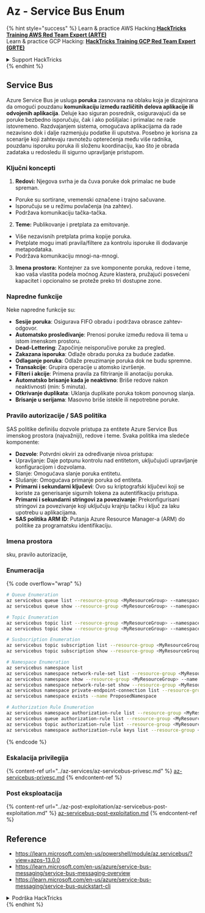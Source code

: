 # Az - Service Bus Enum

{% hint style="success" %}
Learn & practice AWS Hacking:<img src="../../.gitbook/assets/image (1) (1).png" alt="" data-size="line">[**HackTricks Training AWS Red Team Expert (ARTE)**](https://training.hacktricks.xyz/courses/arte)<img src="../../.gitbook/assets/image (1) (1).png" alt="" data-size="line">\
Learn & practice GCP Hacking: <img src="../../.gitbook/assets/image (2).png" alt="" data-size="line">[**HackTricks Training GCP Red Team Expert (GRTE)**<img src="../../.gitbook/assets/image (2).png" alt="" data-size="line">](https://training.hacktricks.xyz/courses/grte)

<details>

<summary>Support HackTricks</summary>

* Check the [**subscription plans**](https://github.com/sponsors/carlospolop)!
* **Join the** 💬 [**Discord group**](https://discord.gg/hRep4RUj7f) or the [**telegram group**](https://t.me/peass) or **follow** us on **Twitter** 🐦 [**@hacktricks\_live**](https://twitter.com/hacktricks\_live)**.**
* **Share hacking tricks by submitting PRs to the** [**HackTricks**](https://github.com/carlospolop/hacktricks) and [**HackTricks Cloud**](https://github.com/carlospolop/hacktricks-cloud) github repos.

</details>
{% endhint %}

## Service Bus

Azure Service Bus je usluga **poruka** zasnovana na oblaku koja je dizajnirana da omogući pouzdanu **komunikaciju između različitih delova aplikacije ili odvojenih aplikacija**. Deluje kao siguran posrednik, osiguravajući da se poruke bezbedno isporučuju, čak i ako pošiljalac i primalac ne rade istovremeno. Razdvajanjem sistema, omogućava aplikacijama da rade nezavisno dok i dalje razmenjuju podatke ili uputstva. Posebno je korisna za scenarije koji zahtevaju ravnotežu opterećenja među više radnika, pouzdanu isporuku poruka ili složenu koordinaciju, kao što je obrada zadataka u redosledu ili sigurno upravljanje pristupom.

### Ključni koncepti

1. **Redovi:** Njegova svrha je da čuva poruke dok primalac ne bude spreman.
- Poruke su sortirane, vremenski označene i trajno sačuvane.
- Isporučuju se u režimu povlačenja (na zahtev).
- Podržava komunikaciju tačka-tačka.
2. **Teme:** Publikovanje i pretplata za emitovanje.
- Više nezavisnih pretplata prima kopije poruka.
- Pretplate mogu imati pravila/filtere za kontrolu isporuke ili dodavanje metapodataka.
- Podržava komunikaciju mnogi-na-mnogi.
3. **Imena prostora:** Kontejner za sve komponente poruka, redove i teme, kao vaša vlastita podela moćnog Azure klastera, pružajući posvećeni kapacitet i opcionalno se proteže preko tri dostupne zone.

### Napredne funkcije
Neke napredne funkcije su:

- **Sesije poruka**: Osigurava FIFO obradu i podržava obrasce zahtev-odgovor.
- **Automatsko prosleđivanje**: Prenosi poruke između redova ili tema u istom imenskom prostoru.
- **Dead-Lettering**: Započinje neisporučive poruke za pregled.
- **Zakazana isporuka**: Odlaže obradu poruka za buduće zadatke.
- **Odlaganje poruka**: Odlaže preuzimanje poruka dok ne budu spremne.
- **Transakcije**: Grupira operacije u atomsko izvršenje.
- **Filteri i akcije**: Primena pravila za filtriranje ili anotaciju poruka.
- **Automatsko brisanje kada je neaktivno**: Briše redove nakon neaktivnosti (min: 5 minuta).
- **Otkrivanje duplikata**: Uklanja duplikate poruka tokom ponovnog slanja.
- **Brisanje u serijama**: Masovno briše istekle ili nepotrebne poruke.

### Pravilo autorizacije / SAS politika

SAS politike definišu dozvole pristupa za entitete Azure Service Bus imenskog prostora (najvažniji), redove i teme. Svaka politika ima sledeće komponente:

- **Dozvole**: Potvrdni okviri za određivanje nivoa pristupa:
- Upravljanje: Daje potpunu kontrolu nad entitetom, uključujući upravljanje konfiguracijom i dozvolama.
- Slanje: Omogućava slanje poruka entitetu.
- Slušanje: Omogućava primanje poruka od entiteta.
- **Primarni i sekundarni ključevi**: Ovo su kriptografski ključevi koji se koriste za generisanje sigurnih tokena za autentifikaciju pristupa.
- **Primarni i sekundarni stringovi za povezivanje**: Prekonfigurisani stringovi za povezivanje koji uključuju krajnju tačku i ključ za laku upotrebu u aplikacijama.
- **SAS politika ARM ID**: Putanja Azure Resource Manager-a (ARM) do politike za programatsku identifikaciju.

### Imena prostora

sku, pravilo autorizacije,

### Enumeracija

{% code overflow="wrap" %}
```bash
# Queue Enumeration
az servicebus queue list --resource-group <MyResourceGroup> --namespace-name <MyNamespace>
az servicebus queue show --resource-group <MyResourceGroup> --namespace-name <MyNamespace> --name <MyQueue>

# Topic Enumeration
az servicebus topic list --resource-group <MyResourceGroup> --namespace-name <MyNamespace>
az servicebus topic show --resource-group <MyResourceGroup> --namespace-name <MyNamespace> --name <MyTopic>

# Susbscription Enumeration
az servicebus topic subscription list --resource-group <MyResourceGroup> --namespace-name <MyNamespace> --topic-name <MyTopic>
az servicebus topic subscription show --resource-group <MyResourceGroup> --namespace-name <MyNamespace> --topic-name <MyTopic> --name <MySubscription>

# Namespace Enumeration
az servicebus namespace list
az servicebus namespace network-rule-set list --resource-group <MyResourceGroup> --namespace-name <MyNamespace>
az servicebus namespace show --resource-group <MyResourceGroup> --name <MyNamespace>
az servicebus namespace network-rule-set show --resource-group <MyResourceGroup> --namespace-name <MyNamespace>
az servicebus namespace private-endpoint-connection list --resource-group <MyResourceGroup> --namespace-name <MyNamespace>
az servicebus namespace exists --name ProposedNamespace

# Authorization Rule Enumeration
az servicebus namespace authorization-rule list --resource-group <MyResourceGroup> --namespace-name <MyNamespace>
az servicebus queue authorization-rule list --resource-group <MyResourceGroup> --namespace-name <MyNamespace> --queue-name <MyQueue>
az servicebus topic authorization-rule list --resource-group <MyResourceGroup> --namespace-name <MyNamespace> --topic-name <MyTopic>
az servicebus namespace authorization-rule keys list --resource-group <MyResourceGroup> --namespace-name <MyNamespace> --name <MyAuthRule>
```
{% endcode %}

### Eskalacija privilegija

{% content-ref url="../az-services/az-servicebus-privesc.md" %}
[az-servicebus-privesc.md](../az-services/az-servicebus-privesc.md)
{% endcontent-ref %}

### Post eksploatacija

{% content-ref url="../az-post-exploitation/az-servicebus-post-exploitation.md" %}
[az-servicebus-post-exploitation.md](../az-post-exploitation/az-servicebus-post-exploitation.md)
{% endcontent-ref %}

## Reference

* https://learn.microsoft.com/en-us/powershell/module/az.servicebus/?view=azps-13.0.0
* https://learn.microsoft.com/en-us/azure/service-bus-messaging/service-bus-messaging-overview
* https://learn.microsoft.com/en-us/azure/service-bus-messaging/service-bus-quickstart-cli

<details>

<summary>Podrška HackTricks</summary>

* Proverite [**planove pretplate**](https://github.com/sponsors/carlospolop)!
* **Pridružite se** 💬 [**Discord grupi**](https://discord.gg/hRep4RUj7f) ili [**telegram grupi**](https://t.me/peass) ili **pratite** nas na **Twitteru** 🐦 [**@hacktricks\_live**](https://twitter.com/hacktricks_live)**.**
* **Podelite hakerske trikove slanjem PR-ova na** [**HackTricks**](https://github.com/carlospolop/hacktricks) i [**HackTricks Cloud**](https://github.com/carlospolop/hacktricks-cloud) github repozitorijume.

</details>
{% endhint %}
